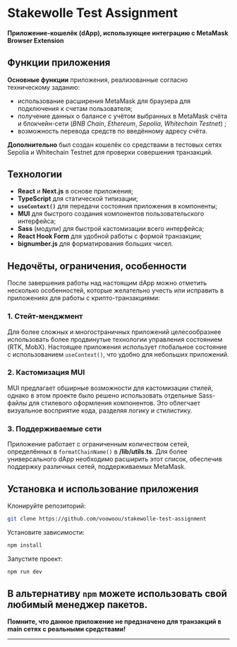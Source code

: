 # Stakewolle Test Assignment

#### Приложение-кошелёк (dApp), использующее интеграцию с MetaMask Browser Extension

## Функции приложения

**Основные функции** приложения, реализованные согласно техническому заданию:

- использование расширения MetaMask для браузера для подключения к счетам пользователя;
- получение данных о балансе с учётом выбранных в MetaMask счёта и блокчейн-сети (_BNB Chain_, _Ethereum_, _Sepolia_, _Whitechain Testnet_) ;
- возможность перевода средств по введённому адресу счёта.

**Дополнительно** был создан кошелёк со средствами в тестовых сетях Sepolia и Whitechain Testnet для проверки совершения транзакций.

## Технологии

- **React** и **Next.js** в основе приложения;
- **TypeScript** для статической типизации;
- **`useContext()`** для передачи состояния приложения в компоненты;
- **MUI** для быстрого создания компонентов пользовательского интерфейса;
- **Sass** (модули) для быстрой кастомизации всего интерфейса;
- **React Hook Form** для удобной работы с формой транзакции;
- **bignumber.js** для форматирования больших чисел.

## Недочёты, ограничения, особенности

После завершения работы над настоящим dApp можно отметить несколько особенностей, которые желательно учесть или исправить в приложениях для работы с крипто-транзакциями:

### 1. Стейт-менджмент

Для более сложных и многостраничных приложений целесообразнее использовать более продвинутые технологии управления состоянием (RTK, MobX). Настоящее приложения использует глобальное состояние с использованием `useContext()`, что удобно для небольших приложений.

### 2. Кастомизация MUI

MUI предлагает обширные возможности для кастомизации стилей, однако в этом проекте было решено использовать отдельные Sass-файлы для стилевого оформления компонентов. Это облегчает визуальное восприятие кода, разделяя логику и стилистику.

### 3. Поддерживаемые сети

Приложение работает с ограниченным количеством сетей, определённых в `formatChainName()` в **/lib/utils.ts**. Для более универсального dApp необходимо расширить этот список, обеспечив поддержку различных сетей, поддерживаемых MetaMask.

## Установка и использование приложения

Клонируйте репозиторий:

```bash
git clone https://github.com/voowoou/stakewolle-test-assignment
```

Установите зависимости:

```bash
npm install
```

Запустите проект:

```bash
npm run dev
```

## В альтернативу `npm` можете использовать свой любимый менеджер пакетов.

**Помните, что данное приложение не предзначено для транзакций в main сетях с реальными средствами!**

---
